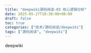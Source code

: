 ```yaml
---
title: "deepwiki源码阅读-03 核心逻辑分析"
date: 2025-05-27T18:30:00+08:00
draft: false
toc: true
categories: ["技术/源码阅读/deepwiki"]
tags: ["源码阅读", "deepwiki"]
---
```



deepwiki